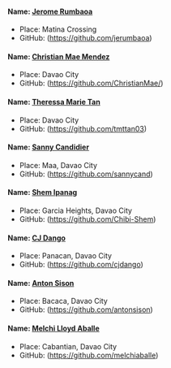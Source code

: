 #### Name: [Jerome Rumbaoa](https://github.com/jerumbaoa)
- Place: Matina Crossing
- GitHub: (https://github.com/jerumbaoa)

#### Name: [Christian Mae Mendez](https://github.com/ChristianMae/)
- Place: Davao City
- GitHub: (https://github.com/ChristianMae/)

#### Name: [Theressa Marie Tan](https://github.com/tmttan03)
- Place: Davao City
- GitHub: (https://github.com/tmttan03)

#### Name: [Sanny Candidier](https://github.com/sannycand)
- Place: Maa, Davao City
- GitHub: (https://github.com/sannycand)

#### Name: [Shem Ipanag](https://github.com/Chibi-Shem)
- Place: Garcia Heights, Davao City
- GitHub: (https://github.com/Chibi-Shem)

#### Name: [CJ Dango](https://github.com/cjdango)
- Place: Panacan, Davao City
- GitHub: (https://github.com/cjdango)

#### Name: [Anton Sison](https://github.com/antonsison)
- Place: Bacaca, Davao City
- GitHub: (https://github.com/antonsison)

#### Name: [Melchi Lloyd Aballe](https://github.com/melchiaballe)
- Place: Cabantian, Davao City
- GitHub: (https://github.com/melchiaballe)
